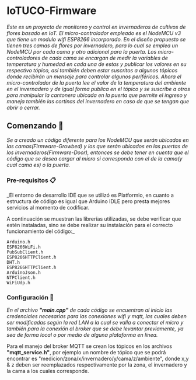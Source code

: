 # IoTUCO-Firmware

_Este es un proyecto de monitoreo y control en invernaderos de cultivos de flores basado en IoT. El micro-controlador empleado es  el NodeMCU v3 
que tiene un modulo wifi ESP8266 incorporado. En el diseño propuesto se tienen tres camas de flores por invernadero, para lo cual se emplea un 
NodeMCU por cada cama y otro adicional para la puerta.
Los micro-controladores de cada cama se encargan de medir la variables de temperatura y humedad en cada una de estas y publicar los valores en su 
respectivo tópico, así también deben estar suscritos a algunos tópicos donde recibirán un mensaje para controlar algunos periféricos. Ahora el 
micro-controlador de la puerta lee el valor de la temperatura del ambiente en el invernadero y de igual forma publica en el tópico y se suscribe a 
otros para manipular la cantonera ubicada en la puerta que permite el ingreso y maneja también las cortinas del invernadero en caso de que se tengan
que abrir o cerrar._

## Comenzando 🚀

_Se a creado un código diferente para los NodeMCU que serán ubicados en las camas(Firmware-Growbed) y los que serán ubicados en las puertas de los 
invernaderos(Firmware-Door), entonces se debe tener en cuenta que el código que se desea cargar al micro si corresponda con el de la cama(y cual cama es) 
o la puerta._

### Pre-requisitos 📋

_El entorno de desarrollo IDE que se utilizó es Platformio, en cuanto a estructura de código es igual que Arduino IDLE pero presta mejores servicios al 
momento de codificar.

A continuación se muestran las librerías utilizadas, se debe verificar que estén instaladas, sino se debe realizar su instalación para el correcto 
funcionamiento del código:_


```Arduino.h```    
```ESP8266WiFi.h```   
```PubSubClient.h```   
```ESP8266HTTPClient.h```  
```DHT.h```  
```ESP8266HTTPClient.h```   
```ArduinoJson.h```  
```NTPClient.h```  
```WiFiUdp.h```

### Configuración 🔧

_En el archivo __"main.cpp"__ de cada código se encuentran al inicio las credenciales necesarias para las conexiones wifi y mqtt, las cuales deben ser 
modificadas según la red LAN a la cual se valla a conectar el micro y también para la conexión al broker que se debe levantar previamente, ya sea de forma
 local o por medio de alguna plataforma en linea._

Para el manejo del broker MQTT se crean los tópicos en los archivos __"mqtt_service.h"__, por ejemplo un nombre de tópico que se podrá encontrar es 
"medicion/zona/x/invernadero/y/cama/z/ambiente", donde x,y & z deben ser reemplazados respectivamente por la zona, el invernadero y la cama a los cuales 
corresponde.